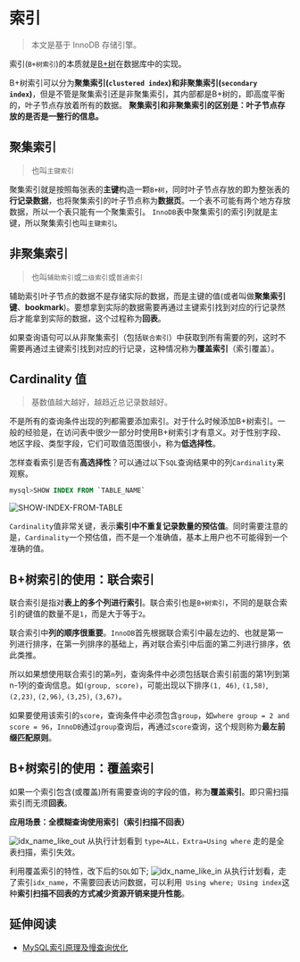 # 索引

> 本文是基于 InnoDB 存储引擎。

索引(`B+树索引`)的本质就是[B+树](/algorithms/balanced-tree)在数据库中的实现。

B+树索引可以分为**聚集索引(`clustered index`)**和**非聚集索引(`secondary index`)**，但是不管是聚集索引还是非聚集索引，其内部都是B+树的，即高度平衡的，叶子节点存放着所有的数据。
**聚集索引和非聚集索引的区别是：叶子节点存放的是否是一整行的信息。**

## 聚集索引

> 也叫`主键索引`

聚集索引就是按照每张表的**主键**构造一颗`B+树`，同时叶子节点存放的即为整张表的**行记录数据**，也将聚集索引的叶子节点称为**数据页**。一个表不可能有两个地方存放数据，所以一个表只能有一个聚集索引。
`InnoDB`表中聚集索引的索引列就是主键，所以聚集索引也叫`主键索引`。

## 非聚集索引

> 也叫`辅助索引`或`二级索引`或`普通索引`

辅助索引叶子节点的数据不是存储实际的数据，而是主键的值(或者叫做**聚集索引键**、**bookmark**)。要想拿到实际的数据需要再通过主键索引找到对应的行记录然后才能拿到实际的数据，这个过程称为**回表**。

如果查询语句可以从非聚集索引（包括`联合索引`）中获取到所有需要的列，这时不需要再通过主键索引找到对应的行记录，这种情况称为**覆盖索引**（索引覆盖）。

## Cardinality 值

> 基数值越大越好，越趋近总记录数越好。

不是所有的查询条件出现的列都需要添加索引。对于什么时候添加B+树索引。一般的经验是，在访问表中很少一部分时使用B+树索引才有意义。对于性别字段、地区字段、类型字段，它们可取值范围很小，称为**低选择性**。

怎样查看索引是否有**高选择性**？可以通过以下`SQL`查询结果中的列`Cardinality`来观察。
```sql
mysql>SHOW INDEX FROM `TABLE_NAME`
```
![SHOW-INDEX-FROM-TABLE](/img/mysql/SHOW-INDEX-FROM-TABLE.png)

`Cardinality`值非常关键，表示**索引中不重复记录数量的预估值**。同时需要注意的是，`Cardinality`一个预估值，而不是一个准确值，基本上用户也不可能得到一个准确的值。

## B+树索引的使用：联合索引

联合索引是指对**表上的多个列进行索引**。联合索引也是`B+树索引`，不同的是联合索引的键值的数量不是`1`，而是大于等于`2`。

联合索引中**列的顺序很重要**。`InnoDB`首先根据联合索引中最左边的、也就是第一列进行排序，在第一列排序的基础上，再对联合索引中后面的第二列进行排序，依此类推。

所以如果想使用联合索引的第`n`列，查询条件中必须包括联合索引前面的第1列到第n-1列的查询信息。如`(group, score)`，可能出现以下排序`(1, 46)`, `(1,58)`, `(2,23)`, `(2,96)`, `(3,25)`, `(3,67)`。

如果要使用该索引的`score`，查询条件中必须包含`group`，如`where group = 2 and score = 96`，`InnoDB`通过`group`查询后，再通过`score`查询，这个规则称为**最左前缀匹配原则**。

## B+树索引的使用：覆盖索引

如果一个索引包含(或覆盖)所有需要查询的字段的值，称为**覆盖索引**。即只需扫描索引而无须**回表**。

**应用场景：全模糊查询使用索引（索引扫描不回表）**
 
![idx_name_like_out](/img/mysql/idx_name_like_out.png)
从执行计划看到 `type=ALL，Extra=Using where` 走的是全表扫描，索引失效。

利用覆盖索引的特性，改下后的`SQL`如下;
![idx_name_like_in](/img/mysql/idx_name_like_in.jpg)
从执行计划看，走了索引`idx_name`，不需要回表访问数据，可以利用` Using where; Using index`这种**索引扫描不回表的方式减少资源开销来提升性能**。

## 延伸阅读

- [MySQL索引原理及慢查询优化](https://tech.meituan.com/2014/06/30/mysql-index.html)